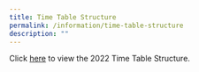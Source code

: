 ```yaml
---
title: Time Table Structure
permalink: /information/time-table-structure
description: ""
---
```

<p>Click&nbsp;<a href="/files/Time%20Table%20Structure%202022.pdf" target="_blank" rel="noopener">here</a>&nbsp;to view the 2022 Time Table Structure.</p>
